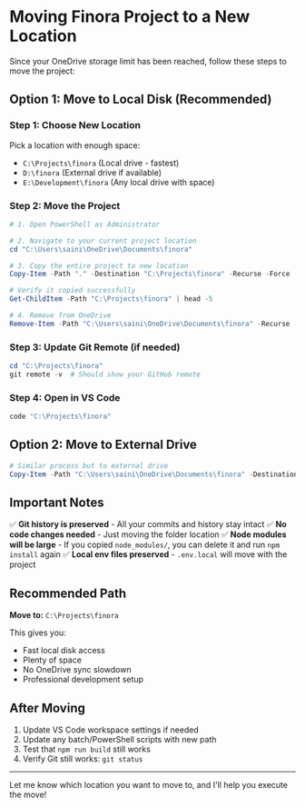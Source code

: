 # Moving Finora Project to a New Location

Since your OneDrive storage limit has been reached, follow these steps to move the project:

## Option 1: Move to Local Disk (Recommended)

### Step 1: Choose New Location
Pick a location with enough space:
- `C:\Projects\finora` (Local drive - fastest)
- `D:\finora` (External drive if available)
- `E:\Development\finora` (Any local drive with space)

### Step 2: Move the Project

```powershell
# 1. Open PowerShell as Administrator

# 2. Navigate to your current project location
cd "C:\Users\saini\OneDrive\Documents\finora"

# 3. Copy the entire project to new location
Copy-Item -Path "." -Destination "C:\Projects\finora" -Recurse -Force

# Verify it copied successfully
Get-ChildItem -Path "C:\Projects\finora" | head -5

# 4. Remove from OneDrive
Remove-Item -Path "C:\Users\saini\OneDrive\Documents\finora" -Recurse -Force
```

### Step 3: Update Git Remote (if needed)

```powershell
cd "C:\Projects\finora"
git remote -v  # Should show your GitHub remote
```

### Step 4: Open in VS Code

```powershell
code "C:\Projects\finora"
```

## Option 2: Move to External Drive

```powershell
# Similar process but to external drive
Copy-Item -Path "C:\Users\saini\OneDrive\Documents\finora" -Destination "E:\finora" -Recurse -Force
```

## Important Notes

✅ **Git history is preserved** - All your commits and history stay intact
✅ **No code changes needed** - Just moving the folder location
✅ **Node modules will be large** - If you copied `node_modules/`, you can delete it and run `npm install` again
✅ **Local env files preserved** - `.env.local` will move with the project

## Recommended Path

**Move to:** `C:\Projects\finora`

This gives you:
- Fast local disk access
- Plenty of space
- No OneDrive sync slowdown
- Professional development setup

## After Moving

1. Update VS Code workspace settings if needed
2. Update any batch/PowerShell scripts with new path
3. Test that `npm run build` still works
4. Verify Git still works: `git status`

---

Let me know which location you want to move to, and I'll help you execute the move!
